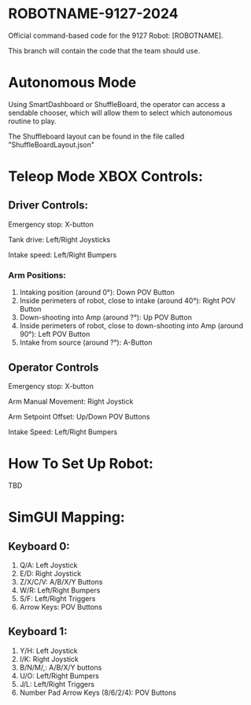 # ROBOTNAME-9127-2024
Official command-based code for the 9127 Robot: [ROBOTNAME].

This branch will contain the code that the team should use.

# Autonomous Mode
Using SmartDashboard or ShuffleBoard, the operator can access a sendable chooser, which will allow them to select which autonomous routine to play.

The Shuffleboard layout can be found in the file called "ShuffleBoardLayout.json"

# Teleop Mode XBOX Controls:
## Driver Controls:
Emergency stop: X-button

Tank drive: Left/Right Joysticks

Intake speed: Left/Right Bumpers

### Arm Positions:
1. Intaking position (around 0°): Down POV Button
2. Inside perimeters of robot, close to intake (around 40°): Right POV Button
3. Down-shooting into Amp (around ?°): Up POV Button
4. Inside perimeters of robot, close to down-shooting into Amp (around 90°): Left POV Button
5. Intake from source (around ?°): A-Button

## Operator Controls
Emergency stop: X-button

Arm Manual Movement: Right Joystick

Arm Setpoint Offset: Up/Down POV Buttons

Intake Speed: Left/Right Bumpers

# How To Set Up Robot:
TBD

# SimGUI Mapping:
## Keyboard 0:
1. Q/A: Left Joystick
2. E/D: Right Joystick
3. Z/X/C/V: A/B/X/Y Buttons
4. W/R: Left/Right Bumpers
5. S/F: Left/Right Triggers
6. Arrow Keys: POV Buttons

## Keyboard 1:
1. Y/H: Left Joystick
2. I/K: Right Joystick
3. B/N/M/,: A/B/X/Y buttons
4. U/O: Left/Right Bumpers
5. J/L: Left/Right Triggers
6. Number Pad Arrow Keys (8/6/2/4): POV Buttons